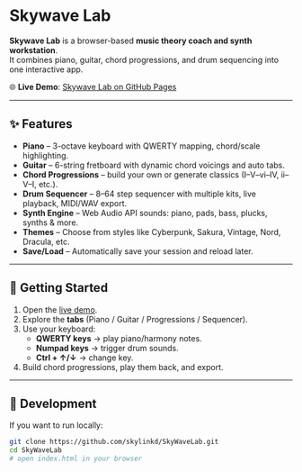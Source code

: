 # Skywave Lab

**Skywave Lab** is a browser-based **music theory coach and synth workstation**.  
It combines piano, guitar, chord progressions, and drum sequencing into one interactive app.

🌐 **Live Demo**: [Skywave Lab on GitHub Pages](https://skylinkd.github.io/SkyWaveLab/)

---

## ✨ Features
- **Piano** – 3-octave keyboard with QWERTY mapping, chord/scale highlighting.  
- **Guitar** – 6-string fretboard with dynamic chord voicings and auto tabs.  
- **Chord Progressions** – build your own or generate classics (I–V–vi–IV, ii–V–I, etc.).  
- **Drum Sequencer** – 8–64 step sequencer with multiple kits, live playback, MIDI/WAV export.  
- **Synth Engine** – Web Audio API sounds: piano, pads, bass, plucks, synths & more.  
- **Themes** – Choose from styles like Cyberpunk, Sakura, Vintage, Nord, Dracula, etc.  
- **Save/Load** – Automatically save your session and reload later.  

---

## 🚀 Getting Started
1. Open the [live demo](https://skylinkd.github.io/SkyWaveLab/).  
2. Explore the **tabs** (Piano / Guitar / Progressions / Sequencer).  
3. Use your keyboard:  
   - **QWERTY keys** → play piano/harmony notes.  
   - **Numpad keys** → trigger drum sounds.  
   - **Ctrl + ↑/↓** → change key.  
4. Build chord progressions, play them back, and export.  

---

## 📂 Development
If you want to run locally:
```bash
git clone https://github.com/skylinkd/SkyWaveLab.git
cd SkyWaveLab
# open index.html in your browser
